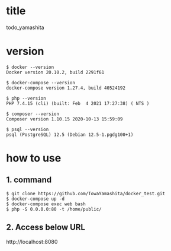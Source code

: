 # title

todo_yamashita

# version

```
$ docker --version
Docker version 20.10.2, build 2291f61

$ docker-compose --version
docker-compose version 1.27.4, build 40524192

$ php --version
PHP 7.4.15 (cli) (built: Feb  4 2021 17:27:38) ( NTS )

$ composer --version
Composer version 1.10.15 2020-10-13 15:59:09

$ psql --version
psql (PostgreSQL) 12.5 (Debian 12.5-1.pgdg100+1)
```
# how to use

## 1. command

```
$ git clone https://github.com/TowaYamashita/docker_test.git
$ docker-compose up -d
$ docker-compose exec web bash
$ php -S 0.0.0.0:80 -t /home/public/
```

## 2. Access below URL

http://localhost:8080